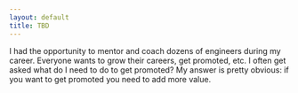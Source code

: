 ```yaml
---
layout: default
title: TBD
---
```


I had the opportunity to mentor and coach dozens of engineers during my career. Everyone wants to grow their careers, get promoted, etc. I often get asked what do I need to do to get promoted? My answer is pretty obvious: if you want to get promoted you need to add more value.

